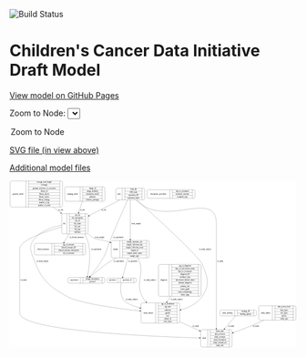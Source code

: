 <link rel='stylesheet' href="assets/style.css">
<link rel='stylesheet' href="https://unpkg.com/leaflet@1.5.1/dist/leaflet.css" integrity="sha512-xwE/Az9zrjBIphAcBb3F6JVqxf46+CDLwfLMHloNu6KEQCAWi6HcDUbeOfBIptF7tcCzusKFjFw2yuvEpDL9wQ==" crossorigin="">
<script type="text/javascript" src="https://code.jquery.com/jquery-3.2.1.min.js"></script>
<script type="text/javascript"  src="https://unpkg.com/leaflet@1.5.1/dist/leaflet.js"></script>
<script type="text/javascript" src="assets/actions.js"></script>

![Build Status](https://github.com/CBIIT/ccdi-model/actions/workflows/model-test-and-deploy.yml/badge.svg)

# Children's Cancer Data Initiative Draft Model

[View model on GitHub Pages](https://cbiit.github.io/ccdi-model/)



Zoom to Node: <select id="node_select">
  <option value="">Zoom to Node</option>
</select>
<div id="model"></div>

<p>
<a href="./model-desc/ctdc-model.svg">SVG file (in view above)</a>
<p>
<a href="./model-desc">Additional model files</a>
<div id='graph' style='display:off;'>
<svg width="2277pt" height="1327pt"
 viewBox="0.00 0.00 2276.50 1327.00" xmlns="http://www.w3.org/2000/svg" xmlns:xlink="http://www.w3.org/1999/xlink">
<g id="graph0" class="graph" transform="scale(1 1) rotate(0) translate(4 1323)">
<title>Perl</title>
<polygon fill="#ffffff" stroke="transparent" points="-4,4 -4,-1323 2272.5,-1323 2272.5,4 -4,4"/>
<!-- study -->
<g id="node1" class="node">
<title>study</title>
<path fill="none" stroke="#000000" d="M1524.5,-.5C1524.5,-.5 1749.5,-.5 1749.5,-.5 1755.5,-.5 1761.5,-6.5 1761.5,-12.5 1761.5,-12.5 1761.5,-126.5 1761.5,-126.5 1761.5,-132.5 1755.5,-138.5 1749.5,-138.5 1749.5,-138.5 1524.5,-138.5 1524.5,-138.5 1518.5,-138.5 1512.5,-132.5 1512.5,-126.5 1512.5,-126.5 1512.5,-12.5 1512.5,-12.5 1512.5,-6.5 1518.5,-.5 1524.5,-.5"/>
<text text-anchor="middle" x="1540.5" y="-65.8" font-family="Times,serif" font-size="14.00" fill="#000000">study</text>
<polyline fill="none" stroke="#000000" points="1568.5,-.5 1568.5,-138.5 "/>
<text text-anchor="middle" x="1579" y="-65.8" font-family="Times,serif" font-size="14.00" fill="#000000"> </text>
<polyline fill="none" stroke="#000000" points="1589.5,-.5 1589.5,-138.5 "/>
<text text-anchor="middle" x="1665" y="-123.3" font-family="Times,serif" font-size="14.00" fill="#000000">index_date</text>
<polyline fill="none" stroke="#000000" points="1589.5,-115.5 1740.5,-115.5 "/>
<text text-anchor="middle" x="1665" y="-100.3" font-family="Times,serif" font-size="14.00" fill="#000000">phs_accession</text>
<polyline fill="none" stroke="#000000" points="1589.5,-92.5 1740.5,-92.5 "/>
<text text-anchor="middle" x="1665" y="-77.3" font-family="Times,serif" font-size="14.00" fill="#000000">study_acronym</text>
<polyline fill="none" stroke="#000000" points="1589.5,-69.5 1740.5,-69.5 "/>
<text text-anchor="middle" x="1665" y="-54.3" font-family="Times,serif" font-size="14.00" fill="#000000">study_description</text>
<polyline fill="none" stroke="#000000" points="1589.5,-46.5 1740.5,-46.5 "/>
<text text-anchor="middle" x="1665" y="-31.3" font-family="Times,serif" font-size="14.00" fill="#000000">study_external_url</text>
<polyline fill="none" stroke="#000000" points="1589.5,-23.5 1740.5,-23.5 "/>
<text text-anchor="middle" x="1665" y="-8.3" font-family="Times,serif" font-size="14.00" fill="#000000">study_title</text>
<polyline fill="none" stroke="#000000" points="1740.5,-.5 1740.5,-138.5 "/>
<text text-anchor="middle" x="1751" y="-65.8" font-family="Times,serif" font-size="14.00" fill="#000000"> </text>
</g>
<!-- experiment -->
<g id="node2" class="node">
<title>experiment</title>
<path fill="none" stroke="#000000" d="M471,-507C471,-507 739,-507 739,-507 745,-507 751,-513 751,-519 751,-519 751,-541 751,-541 751,-547 745,-553 739,-553 739,-553 471,-553 471,-553 465,-553 459,-547 459,-541 459,-541 459,-519 459,-519 459,-513 465,-507 471,-507"/>
<text text-anchor="middle" x="508" y="-526.3" font-family="Times,serif" font-size="14.00" fill="#000000">experiment</text>
<polyline fill="none" stroke="#000000" points="557,-507 557,-553 "/>
<text text-anchor="middle" x="567.5" y="-526.3" font-family="Times,serif" font-size="14.00" fill="#000000"> </text>
<polyline fill="none" stroke="#000000" points="578,-507 578,-553 "/>
<text text-anchor="middle" x="654" y="-537.8" font-family="Times,serif" font-size="14.00" fill="#000000">design_description</text>
<polyline fill="none" stroke="#000000" points="578,-530 730,-530 "/>
<text text-anchor="middle" x="654" y="-514.8" font-family="Times,serif" font-size="14.00" fill="#000000">protocol</text>
<polyline fill="none" stroke="#000000" points="730,-507 730,-553 "/>
<text text-anchor="middle" x="740.5" y="-526.3" font-family="Times,serif" font-size="14.00" fill="#000000"> </text>
</g>
<!-- clinical_measure -->
<g id="node3" class="node">
<title>clinical_measure</title>
<path fill="none" stroke="#000000" d="M205.5,-731.5C205.5,-731.5 586.5,-731.5 586.5,-731.5 592.5,-731.5 598.5,-737.5 598.5,-743.5 598.5,-743.5 598.5,-811.5 598.5,-811.5 598.5,-817.5 592.5,-823.5 586.5,-823.5 586.5,-823.5 205.5,-823.5 205.5,-823.5 199.5,-823.5 193.5,-817.5 193.5,-811.5 193.5,-811.5 193.5,-743.5 193.5,-743.5 193.5,-737.5 199.5,-731.5 205.5,-731.5"/>
<text text-anchor="middle" x="262" y="-773.8" font-family="Times,serif" font-size="14.00" fill="#000000">clinical_measure</text>
<polyline fill="none" stroke="#000000" points="330.5,-731.5 330.5,-823.5 "/>
<text text-anchor="middle" x="341" y="-773.8" font-family="Times,serif" font-size="14.00" fill="#000000"> </text>
<polyline fill="none" stroke="#000000" points="351.5,-731.5 351.5,-823.5 "/>
<text text-anchor="middle" x="464.5" y="-808.3" font-family="Times,serif" font-size="14.00" fill="#000000">age_at_measure</text>
<polyline fill="none" stroke="#000000" points="351.5,-800.5 577.5,-800.5 "/>
<text text-anchor="middle" x="464.5" y="-785.3" font-family="Times,serif" font-size="14.00" fill="#000000">clinical_measure_ID</text>
<polyline fill="none" stroke="#000000" points="351.5,-777.5 577.5,-777.5 "/>
<text text-anchor="middle" x="464.5" y="-762.3" font-family="Times,serif" font-size="14.00" fill="#000000">clinical_measure_description</text>
<polyline fill="none" stroke="#000000" points="351.5,-754.5 577.5,-754.5 "/>
<text text-anchor="middle" x="464.5" y="-739.3" font-family="Times,serif" font-size="14.00" fill="#000000">site_of_measure</text>
<polyline fill="none" stroke="#000000" points="577.5,-731.5 577.5,-823.5 "/>
<text text-anchor="middle" x="588" y="-773.8" font-family="Times,serif" font-size="14.00" fill="#000000"> </text>
</g>
<!-- study_subject -->
<g id="node4" class="node">
<title>study_subject</title>
<path fill="none" stroke="#000000" d="M1051.5,-190.5C1051.5,-190.5 1334.5,-190.5 1334.5,-190.5 1340.5,-190.5 1346.5,-196.5 1346.5,-202.5 1346.5,-202.5 1346.5,-339.5 1346.5,-339.5 1346.5,-345.5 1340.5,-351.5 1334.5,-351.5 1334.5,-351.5 1051.5,-351.5 1051.5,-351.5 1045.5,-351.5 1039.5,-345.5 1039.5,-339.5 1039.5,-339.5 1039.5,-202.5 1039.5,-202.5 1039.5,-196.5 1045.5,-190.5 1051.5,-190.5"/>
<text text-anchor="middle" x="1097.5" y="-267.3" font-family="Times,serif" font-size="14.00" fill="#000000">study_subject</text>
<polyline fill="none" stroke="#000000" points="1155.5,-190.5 1155.5,-351.5 "/>
<text text-anchor="middle" x="1166" y="-267.3" font-family="Times,serif" font-size="14.00" fill="#000000"> </text>
<polyline fill="none" stroke="#000000" points="1176.5,-190.5 1176.5,-351.5 "/>
<text text-anchor="middle" x="1251" y="-336.3" font-family="Times,serif" font-size="14.00" fill="#000000">age_at_enrollment</text>
<polyline fill="none" stroke="#000000" points="1176.5,-328.5 1325.5,-328.5 "/>
<text text-anchor="middle" x="1251" y="-313.3" font-family="Times,serif" font-size="14.00" fill="#000000">age_unit</text>
<polyline fill="none" stroke="#000000" points="1176.5,-305.5 1325.5,-305.5 "/>
<text text-anchor="middle" x="1251" y="-290.3" font-family="Times,serif" font-size="14.00" fill="#000000">ethnicity</text>
<polyline fill="none" stroke="#000000" points="1176.5,-282.5 1325.5,-282.5 "/>
<text text-anchor="middle" x="1251" y="-267.3" font-family="Times,serif" font-size="14.00" fill="#000000">gender</text>
<polyline fill="none" stroke="#000000" points="1176.5,-259.5 1325.5,-259.5 "/>
<text text-anchor="middle" x="1251" y="-244.3" font-family="Times,serif" font-size="14.00" fill="#000000">race</text>
<polyline fill="none" stroke="#000000" points="1176.5,-236.5 1325.5,-236.5 "/>
<text text-anchor="middle" x="1251" y="-221.3" font-family="Times,serif" font-size="14.00" fill="#000000">subject_id</text>
<polyline fill="none" stroke="#000000" points="1176.5,-213.5 1325.5,-213.5 "/>
<text text-anchor="middle" x="1251" y="-198.3" font-family="Times,serif" font-size="14.00" fill="#000000">vital_status</text>
<polyline fill="none" stroke="#000000" points="1325.5,-190.5 1325.5,-351.5 "/>
<text text-anchor="middle" x="1336" y="-267.3" font-family="Times,serif" font-size="14.00" fill="#000000"> </text>
</g>
<!-- study_subject&#45;&gt;study -->
<g id="edge6" class="edge">
<title>study_subject&#45;&gt;study</title>
<path fill="none" stroke="#000000" d="M1346.7324,-201.2318C1397.6824,-178.1092 1453.9469,-152.5748 1503.2681,-130.1914"/>
<polygon fill="#000000" stroke="#000000" points="1504.7341,-133.3697 1512.3938,-126.0499 1501.8412,-126.9954 1504.7341,-133.3697"/>
<text text-anchor="middle" x="1472.5" y="-160.8" font-family="Times,serif" font-size="14.00" fill="#000000">of_study</text>
</g>
<!-- sample -->
<g id="node5" class="node">
<title>sample</title>
<path fill="none" stroke="#000000" d="M815,-708.5C815,-708.5 1093,-708.5 1093,-708.5 1099,-708.5 1105,-714.5 1105,-720.5 1105,-720.5 1105,-834.5 1105,-834.5 1105,-840.5 1099,-846.5 1093,-846.5 1093,-846.5 815,-846.5 815,-846.5 809,-846.5 803,-840.5 803,-834.5 803,-834.5 803,-720.5 803,-720.5 803,-714.5 809,-708.5 815,-708.5"/>
<text text-anchor="middle" x="837" y="-773.8" font-family="Times,serif" font-size="14.00" fill="#000000">sample</text>
<polyline fill="none" stroke="#000000" points="871,-708.5 871,-846.5 "/>
<text text-anchor="middle" x="881.5" y="-773.8" font-family="Times,serif" font-size="14.00" fill="#000000"> </text>
<polyline fill="none" stroke="#000000" points="892,-708.5 892,-846.5 "/>
<text text-anchor="middle" x="988" y="-831.3" font-family="Times,serif" font-size="14.00" fill="#000000">sample_anatomic_site</text>
<polyline fill="none" stroke="#000000" points="892,-823.5 1084,-823.5 "/>
<text text-anchor="middle" x="988" y="-808.3" font-family="Times,serif" font-size="14.00" fill="#000000">sample_collection_day</text>
<polyline fill="none" stroke="#000000" points="892,-800.5 1084,-800.5 "/>
<text text-anchor="middle" x="988" y="-785.3" font-family="Times,serif" font-size="14.00" fill="#000000">sample_collection_event</text>
<polyline fill="none" stroke="#000000" points="892,-777.5 1084,-777.5 "/>
<text text-anchor="middle" x="988" y="-762.3" font-family="Times,serif" font-size="14.00" fill="#000000">sample_id</text>
<polyline fill="none" stroke="#000000" points="892,-754.5 1084,-754.5 "/>
<text text-anchor="middle" x="988" y="-739.3" font-family="Times,serif" font-size="14.00" fill="#000000">sample_tumor_status</text>
<polyline fill="none" stroke="#000000" points="892,-731.5 1084,-731.5 "/>
<text text-anchor="middle" x="988" y="-716.3" font-family="Times,serif" font-size="14.00" fill="#000000">sample_type</text>
<polyline fill="none" stroke="#000000" points="1084,-708.5 1084,-846.5 "/>
<text text-anchor="middle" x="1094.5" y="-773.8" font-family="Times,serif" font-size="14.00" fill="#000000"> </text>
</g>
<!-- sample&#45;&gt;experiment -->
<g id="edge2" class="edge">
<title>sample&#45;&gt;experiment</title>
<path fill="none" stroke="#000000" d="M840.0338,-708.4233C806.9522,-687.9951 775.5575,-668.133 760,-657 716.6292,-625.9636 669.6192,-586.5563 638.8812,-559.9332"/>
<polygon fill="#000000" stroke="#000000" points="640.8871,-557.0392 631.0448,-553.1173 636.2932,-562.3209 640.8871,-557.0392"/>
<text text-anchor="middle" x="862.5" y="-678.8" font-family="Times,serif" font-size="14.00" fill="#000000">of_experiment</text>
</g>
<!-- sample&#45;&gt;study_subject -->
<g id="edge11" class="edge">
<title>sample&#45;&gt;study_subject</title>
<path fill="none" stroke="#000000" d="M1014.0557,-708.2746C1017.4917,-702.3265 1020.541,-696.2049 1023,-690 1070.1722,-570.9678 991.2043,-517.7525 1048,-403 1055.7001,-387.4423 1066.0857,-372.8452 1077.7814,-359.4433"/>
<polygon fill="#000000" stroke="#000000" points="1080.6849,-361.4517 1084.8087,-351.6923 1075.499,-356.75 1080.6849,-361.4517"/>
<text text-anchor="middle" x="1108.5" y="-526.3" font-family="Times,serif" font-size="14.00" fill="#000000">of_study_subject</text>
</g>
<!-- specimen -->
<g id="node13" class="node">
<title>specimen</title>
<path fill="none" stroke="#000000" d="M781.5,-512C781.5,-512 990.5,-512 990.5,-512 996.5,-512 1002.5,-518 1002.5,-524 1002.5,-524 1002.5,-536 1002.5,-536 1002.5,-542 996.5,-548 990.5,-548 990.5,-548 781.5,-548 781.5,-548 775.5,-548 769.5,-542 769.5,-536 769.5,-536 769.5,-524 769.5,-524 769.5,-518 775.5,-512 781.5,-512"/>
<text text-anchor="middle" x="812" y="-526.3" font-family="Times,serif" font-size="14.00" fill="#000000">specimen</text>
<polyline fill="none" stroke="#000000" points="854.5,-512 854.5,-548 "/>
<text text-anchor="middle" x="865" y="-526.3" font-family="Times,serif" font-size="14.00" fill="#000000"> </text>
<polyline fill="none" stroke="#000000" points="875.5,-512 875.5,-548 "/>
<text text-anchor="middle" x="928.5" y="-526.3" font-family="Times,serif" font-size="14.00" fill="#000000">specimen_id</text>
<polyline fill="none" stroke="#000000" points="981.5,-512 981.5,-548 "/>
<text text-anchor="middle" x="992" y="-526.3" font-family="Times,serif" font-size="14.00" fill="#000000"> </text>
</g>
<!-- sample&#45;&gt;specimen -->
<g id="edge15" class="edge">
<title>sample&#45;&gt;specimen</title>
<path fill="none" stroke="#000000" d="M934.9678,-708.2283C921.3072,-658.5079 903.6191,-594.1285 893.6726,-557.926"/>
<polygon fill="#000000" stroke="#000000" points="896.989,-556.7854 890.9647,-548.07 890.2391,-558.64 896.989,-556.7854"/>
<text text-anchor="middle" x="974" y="-678.8" font-family="Times,serif" font-size="14.00" fill="#000000">of_specimen</text>
</g>
<!-- study_funding -->
<g id="node6" class="node">
<title>study_funding</title>
<path fill="none" stroke="#000000" d="M1676.5,-248C1676.5,-248 1943.5,-248 1943.5,-248 1949.5,-248 1955.5,-254 1955.5,-260 1955.5,-260 1955.5,-282 1955.5,-282 1955.5,-288 1949.5,-294 1943.5,-294 1943.5,-294 1676.5,-294 1676.5,-294 1670.5,-294 1664.5,-288 1664.5,-282 1664.5,-282 1664.5,-260 1664.5,-260 1664.5,-254 1670.5,-248 1676.5,-248"/>
<text text-anchor="middle" x="1724" y="-267.3" font-family="Times,serif" font-size="14.00" fill="#000000">study_funding</text>
<polyline fill="none" stroke="#000000" points="1783.5,-248 1783.5,-294 "/>
<text text-anchor="middle" x="1794" y="-267.3" font-family="Times,serif" font-size="14.00" fill="#000000"> </text>
<polyline fill="none" stroke="#000000" points="1804.5,-248 1804.5,-294 "/>
<text text-anchor="middle" x="1869.5" y="-278.8" font-family="Times,serif" font-size="14.00" fill="#000000">funding_ID</text>
<polyline fill="none" stroke="#000000" points="1804.5,-271 1934.5,-271 "/>
<text text-anchor="middle" x="1869.5" y="-255.8" font-family="Times,serif" font-size="14.00" fill="#000000">funding_agency</text>
<polyline fill="none" stroke="#000000" points="1934.5,-248 1934.5,-294 "/>
<text text-anchor="middle" x="1945" y="-267.3" font-family="Times,serif" font-size="14.00" fill="#000000"> </text>
</g>
<!-- study_funding&#45;&gt;study -->
<g id="edge4" class="edge">
<title>study_funding&#45;&gt;study</title>
<path fill="none" stroke="#000000" d="M1790.1547,-247.8854C1768.9427,-223.179 1734.1618,-182.6683 1703.1019,-146.4916"/>
<polygon fill="#000000" stroke="#000000" points="1705.7065,-144.1522 1696.5368,-138.8449 1700.3954,-148.7121 1705.7065,-144.1522"/>
<text text-anchor="middle" x="1754.5" y="-160.8" font-family="Times,serif" font-size="14.00" fill="#000000">of_study</text>
</g>
<!-- diagnosis -->
<g id="node7" class="node">
<title>diagnosis</title>
<path fill="none" stroke="#000000" d="M1190,-403.5C1190,-403.5 1504,-403.5 1504,-403.5 1510,-403.5 1516,-409.5 1516,-415.5 1516,-415.5 1516,-644.5 1516,-644.5 1516,-650.5 1510,-656.5 1504,-656.5 1504,-656.5 1190,-656.5 1190,-656.5 1184,-656.5 1178,-650.5 1178,-644.5 1178,-644.5 1178,-415.5 1178,-415.5 1178,-409.5 1184,-403.5 1190,-403.5"/>
<text text-anchor="middle" x="1220" y="-526.3" font-family="Times,serif" font-size="14.00" fill="#000000">diagnosis</text>
<polyline fill="none" stroke="#000000" points="1262,-403.5 1262,-656.5 "/>
<text text-anchor="middle" x="1272.5" y="-526.3" font-family="Times,serif" font-size="14.00" fill="#000000"> </text>
<polyline fill="none" stroke="#000000" points="1283,-403.5 1283,-656.5 "/>
<text text-anchor="middle" x="1389" y="-641.3" font-family="Times,serif" font-size="14.00" fill="#000000">age_at_diagnosis</text>
<polyline fill="none" stroke="#000000" points="1283,-633.5 1495,-633.5 "/>
<text text-anchor="middle" x="1389" y="-618.3" font-family="Times,serif" font-size="14.00" fill="#000000">days_to_last_known_status</text>
<polyline fill="none" stroke="#000000" points="1283,-610.5 1495,-610.5 "/>
<text text-anchor="middle" x="1389" y="-595.3" font-family="Times,serif" font-size="14.00" fill="#000000">days_to_recurrence</text>
<polyline fill="none" stroke="#000000" points="1283,-587.5 1495,-587.5 "/>
<text text-anchor="middle" x="1389" y="-572.3" font-family="Times,serif" font-size="14.00" fill="#000000">diagnosis_ID</text>
<polyline fill="none" stroke="#000000" points="1283,-564.5 1495,-564.5 "/>
<text text-anchor="middle" x="1389" y="-549.3" font-family="Times,serif" font-size="14.00" fill="#000000">incidence_type</text>
<polyline fill="none" stroke="#000000" points="1283,-541.5 1495,-541.5 "/>
<text text-anchor="middle" x="1389" y="-526.3" font-family="Times,serif" font-size="14.00" fill="#000000">last_known_disease_status</text>
<polyline fill="none" stroke="#000000" points="1283,-518.5 1495,-518.5 "/>
<text text-anchor="middle" x="1389" y="-503.3" font-family="Times,serif" font-size="14.00" fill="#000000">primary_diagnosis</text>
<polyline fill="none" stroke="#000000" points="1283,-495.5 1495,-495.5 "/>
<text text-anchor="middle" x="1389" y="-480.3" font-family="Times,serif" font-size="14.00" fill="#000000">primary_site</text>
<polyline fill="none" stroke="#000000" points="1283,-472.5 1495,-472.5 "/>
<text text-anchor="middle" x="1389" y="-457.3" font-family="Times,serif" font-size="14.00" fill="#000000">tumor_grade</text>
<polyline fill="none" stroke="#000000" points="1283,-449.5 1495,-449.5 "/>
<text text-anchor="middle" x="1389" y="-434.3" font-family="Times,serif" font-size="14.00" fill="#000000">tumor_morphology</text>
<polyline fill="none" stroke="#000000" points="1283,-426.5 1495,-426.5 "/>
<text text-anchor="middle" x="1389" y="-411.3" font-family="Times,serif" font-size="14.00" fill="#000000">tumor_stage</text>
<polyline fill="none" stroke="#000000" points="1495,-403.5 1495,-656.5 "/>
<text text-anchor="middle" x="1505.5" y="-526.3" font-family="Times,serif" font-size="14.00" fill="#000000"> </text>
</g>
<!-- diagnosis&#45;&gt;study_subject -->
<g id="edge12" class="edge">
<title>diagnosis&#45;&gt;study_subject</title>
<path fill="none" stroke="#000000" d="M1271.579,-403.1556C1263.0144,-388.7515 1254.4238,-374.3036 1246.2311,-360.5251"/>
<polygon fill="#000000" stroke="#000000" points="1249.0283,-358.381 1240.9091,-351.5745 1243.0116,-361.9586 1249.0283,-358.381"/>
<text text-anchor="middle" x="1321.5" y="-373.8" font-family="Times,serif" font-size="14.00" fill="#000000">of_study_subject</text>
</g>
<!-- study_admin -->
<g id="node8" class="node">
<title>study_admin</title>
<path fill="none" stroke="#000000" d="M1985.5,-213.5C1985.5,-213.5 2256.5,-213.5 2256.5,-213.5 2262.5,-213.5 2268.5,-219.5 2268.5,-225.5 2268.5,-225.5 2268.5,-316.5 2268.5,-316.5 2268.5,-322.5 2262.5,-328.5 2256.5,-328.5 2256.5,-328.5 1985.5,-328.5 1985.5,-328.5 1979.5,-328.5 1973.5,-322.5 1973.5,-316.5 1973.5,-316.5 1973.5,-225.5 1973.5,-225.5 1973.5,-219.5 1979.5,-213.5 1985.5,-213.5"/>
<text text-anchor="middle" x="2027.5" y="-267.3" font-family="Times,serif" font-size="14.00" fill="#000000">study_admin</text>
<polyline fill="none" stroke="#000000" points="2081.5,-213.5 2081.5,-328.5 "/>
<text text-anchor="middle" x="2092" y="-267.3" font-family="Times,serif" font-size="14.00" fill="#000000"> </text>
<polyline fill="none" stroke="#000000" points="2102.5,-213.5 2102.5,-328.5 "/>
<text text-anchor="middle" x="2175" y="-313.3" font-family="Times,serif" font-size="14.00" fill="#000000">data_access_level</text>
<polyline fill="none" stroke="#000000" points="2102.5,-305.5 2247.5,-305.5 "/>
<text text-anchor="middle" x="2175" y="-290.3" font-family="Times,serif" font-size="14.00" fill="#000000">data_types</text>
<polyline fill="none" stroke="#000000" points="2102.5,-282.5 2247.5,-282.5 "/>
<text text-anchor="middle" x="2175" y="-267.3" font-family="Times,serif" font-size="14.00" fill="#000000">file_types</text>
<polyline fill="none" stroke="#000000" points="2102.5,-259.5 2247.5,-259.5 "/>
<text text-anchor="middle" x="2175" y="-244.3" font-family="Times,serif" font-size="14.00" fill="#000000">species</text>
<polyline fill="none" stroke="#000000" points="2102.5,-236.5 2247.5,-236.5 "/>
<text text-anchor="middle" x="2175" y="-221.3" font-family="Times,serif" font-size="14.00" fill="#000000">study_type</text>
<polyline fill="none" stroke="#000000" points="2247.5,-213.5 2247.5,-328.5 "/>
<text text-anchor="middle" x="2258" y="-267.3" font-family="Times,serif" font-size="14.00" fill="#000000"> </text>
</g>
<!-- study_admin&#45;&gt;study -->
<g id="edge7" class="edge">
<title>study_admin&#45;&gt;study</title>
<path fill="none" stroke="#000000" d="M2013.7437,-213.4517C1997.244,-205.2445 1980.2813,-197.1672 1964,-190 1901.7131,-162.5807 1831.0318,-135.993 1771.3579,-114.7997"/>
<polygon fill="#000000" stroke="#000000" points="1772.4728,-111.4817 1761.8781,-111.4454 1770.1378,-118.0807 1772.4728,-111.4817"/>
<text text-anchor="middle" x="1950.5" y="-160.8" font-family="Times,serif" font-size="14.00" fill="#000000">of_study</text>
</g>
<!-- file -->
<g id="node9" class="node">
<title>file</title>
<path fill="none" stroke="#000000" d="M422.5,-898.5C422.5,-898.5 607.5,-898.5 607.5,-898.5 613.5,-898.5 619.5,-904.5 619.5,-910.5 619.5,-910.5 619.5,-1047.5 619.5,-1047.5 619.5,-1053.5 613.5,-1059.5 607.5,-1059.5 607.5,-1059.5 422.5,-1059.5 422.5,-1059.5 416.5,-1059.5 410.5,-1053.5 410.5,-1047.5 410.5,-1047.5 410.5,-910.5 410.5,-910.5 410.5,-904.5 416.5,-898.5 422.5,-898.5"/>
<text text-anchor="middle" x="430" y="-975.3" font-family="Times,serif" font-size="14.00" fill="#000000">file</text>
<polyline fill="none" stroke="#000000" points="449.5,-898.5 449.5,-1059.5 "/>
<text text-anchor="middle" x="460" y="-975.3" font-family="Times,serif" font-size="14.00" fill="#000000"> </text>
<polyline fill="none" stroke="#000000" points="470.5,-898.5 470.5,-1059.5 "/>
<text text-anchor="middle" x="534.5" y="-1044.3" font-family="Times,serif" font-size="14.00" fill="#000000">cds_url</text>
<polyline fill="none" stroke="#000000" points="470.5,-1036.5 598.5,-1036.5 "/>
<text text-anchor="middle" x="534.5" y="-1021.3" font-family="Times,serif" font-size="14.00" fill="#000000">file_description</text>
<polyline fill="none" stroke="#000000" points="470.5,-1013.5 598.5,-1013.5 "/>
<text text-anchor="middle" x="534.5" y="-998.3" font-family="Times,serif" font-size="14.00" fill="#000000">file_id</text>
<polyline fill="none" stroke="#000000" points="470.5,-990.5 598.5,-990.5 "/>
<text text-anchor="middle" x="534.5" y="-975.3" font-family="Times,serif" font-size="14.00" fill="#000000">file_name</text>
<polyline fill="none" stroke="#000000" points="470.5,-967.5 598.5,-967.5 "/>
<text text-anchor="middle" x="534.5" y="-952.3" font-family="Times,serif" font-size="14.00" fill="#000000">file_size</text>
<polyline fill="none" stroke="#000000" points="470.5,-944.5 598.5,-944.5 "/>
<text text-anchor="middle" x="534.5" y="-929.3" font-family="Times,serif" font-size="14.00" fill="#000000">file_type</text>
<polyline fill="none" stroke="#000000" points="470.5,-921.5 598.5,-921.5 "/>
<text text-anchor="middle" x="534.5" y="-906.3" font-family="Times,serif" font-size="14.00" fill="#000000">md5sum</text>
<polyline fill="none" stroke="#000000" points="598.5,-898.5 598.5,-1059.5 "/>
<text text-anchor="middle" x="609" y="-975.3" font-family="Times,serif" font-size="14.00" fill="#000000"> </text>
</g>
<!-- file&#45;&gt;study -->
<g id="edge8" class="edge">
<title>file&#45;&gt;study</title>
<path fill="none" stroke="#000000" d="M410.4063,-953.1345C280.5592,-917.9033 76,-850.773 76,-777.5 76,-777.5 76,-777.5 76,-271 76,-127.779 1122.9322,-83.9978 1502.0246,-72.8393"/>
<polygon fill="#000000" stroke="#000000" points="1502.3299,-76.332 1512.2237,-72.5422 1502.126,-69.335 1502.3299,-76.332"/>
<text text-anchor="middle" x="106.5" y="-526.3" font-family="Times,serif" font-size="14.00" fill="#000000">of_study</text>
</g>
<!-- file&#45;&gt;experiment -->
<g id="edge1" class="edge">
<title>file&#45;&gt;experiment</title>
<path fill="none" stroke="#000000" d="M591.9226,-898.3101C595.6904,-892.3473 599.1031,-886.2231 602,-880 651.6774,-773.2824 627.8906,-627.6622 613.3754,-563.1212"/>
<polygon fill="#000000" stroke="#000000" points="616.7235,-562.0655 611.0517,-553.1167 609.905,-563.6493 616.7235,-562.0655"/>
<text text-anchor="middle" x="683.5" y="-773.8" font-family="Times,serif" font-size="14.00" fill="#000000">of_experiment</text>
</g>
<!-- file&#45;&gt;clinical_measure -->
<g id="edge9" class="edge">
<title>file&#45;&gt;clinical_measure</title>
<path fill="none" stroke="#000000" d="M467.455,-898.4932C454.3718,-876.3396 440.4841,-852.824 428.4655,-832.4731"/>
<polygon fill="#000000" stroke="#000000" points="431.3602,-830.4918 423.2614,-823.661 425.3328,-834.0514 431.3602,-830.4918"/>
<text text-anchor="middle" x="527" y="-868.8" font-family="Times,serif" font-size="14.00" fill="#000000">of_clinical_measure</text>
</g>
<!-- file&#45;&gt;study_subject -->
<g id="edge10" class="edge">
<title>file&#45;&gt;study_subject</title>
<path fill="none" stroke="#000000" d="M410.2662,-967.8789C333.4931,-953.6298 234.2437,-921.1284 184,-847 149.3389,-795.8619 162.3182,-765.848 184,-708 247.1267,-539.5755 293.4381,-491.5447 450,-403 546.6992,-348.3111 841.3502,-308.1518 1029.2442,-287.2721"/>
<polygon fill="#000000" stroke="#000000" points="1029.6703,-290.7464 1039.2257,-286.1698 1028.9019,-283.7887 1029.6703,-290.7464"/>
<text text-anchor="middle" x="256.5" y="-678.8" font-family="Times,serif" font-size="14.00" fill="#000000">of_study_subject</text>
</g>
<!-- file&#45;&gt;sample -->
<g id="edge19" class="edge">
<title>file&#45;&gt;sample</title>
<path fill="none" stroke="#000000" d="M617.9527,-898.3186C640.0611,-881.521 658.7107,-867.959 665,-865 696.801,-850.0382 708.1587,-856.4831 742,-847 758.6784,-842.3263 775.9989,-837.1647 793.2283,-831.8283"/>
<polygon fill="#000000" stroke="#000000" points="794.2816,-835.1662 802.7861,-828.8476 792.1976,-828.4836 794.2816,-835.1662"/>
<text text-anchor="middle" x="711.5" y="-868.8" font-family="Times,serif" font-size="14.00" fill="#000000">from_sample</text>
</g>
<!-- therapeutic_procedure -->
<g id="node10" class="node">
<title>therapeutic_procedure</title>
<path fill="none" stroke="#000000" d="M1098.5,-1180.5C1098.5,-1180.5 1455.5,-1180.5 1455.5,-1180.5 1461.5,-1180.5 1467.5,-1186.5 1467.5,-1192.5 1467.5,-1192.5 1467.5,-1237.5 1467.5,-1237.5 1467.5,-1243.5 1461.5,-1249.5 1455.5,-1249.5 1455.5,-1249.5 1098.5,-1249.5 1098.5,-1249.5 1092.5,-1249.5 1086.5,-1243.5 1086.5,-1237.5 1086.5,-1237.5 1086.5,-1192.5 1086.5,-1192.5 1086.5,-1186.5 1092.5,-1180.5 1098.5,-1180.5"/>
<text text-anchor="middle" x="1177" y="-1211.3" font-family="Times,serif" font-size="14.00" fill="#000000">therapeutic_procedure</text>
<polyline fill="none" stroke="#000000" points="1267.5,-1180.5 1267.5,-1249.5 "/>
<text text-anchor="middle" x="1278" y="-1211.3" font-family="Times,serif" font-size="14.00" fill="#000000"> </text>
<polyline fill="none" stroke="#000000" points="1288.5,-1180.5 1288.5,-1249.5 "/>
<text text-anchor="middle" x="1367.5" y="-1234.3" font-family="Times,serif" font-size="14.00" fill="#000000">days_to_treatment</text>
<polyline fill="none" stroke="#000000" points="1288.5,-1226.5 1446.5,-1226.5 "/>
<text text-anchor="middle" x="1367.5" y="-1211.3" font-family="Times,serif" font-size="14.00" fill="#000000">treatment_outcome</text>
<polyline fill="none" stroke="#000000" points="1288.5,-1203.5 1446.5,-1203.5 "/>
<text text-anchor="middle" x="1367.5" y="-1188.3" font-family="Times,serif" font-size="14.00" fill="#000000">treatment_type</text>
<polyline fill="none" stroke="#000000" points="1446.5,-1180.5 1446.5,-1249.5 "/>
<text text-anchor="middle" x="1457" y="-1211.3" font-family="Times,serif" font-size="14.00" fill="#000000"> </text>
</g>
<!-- imaging_detail -->
<g id="node11" class="node">
<title>imaging_detail</title>
<path fill="none" stroke="#000000" d="M446,-1157.5C446,-1157.5 740,-1157.5 740,-1157.5 746,-1157.5 752,-1163.5 752,-1169.5 752,-1169.5 752,-1260.5 752,-1260.5 752,-1266.5 746,-1272.5 740,-1272.5 740,-1272.5 446,-1272.5 446,-1272.5 440,-1272.5 434,-1266.5 434,-1260.5 434,-1260.5 434,-1169.5 434,-1169.5 434,-1163.5 440,-1157.5 446,-1157.5"/>
<text text-anchor="middle" x="495" y="-1211.3" font-family="Times,serif" font-size="14.00" fill="#000000">imaging_detail</text>
<polyline fill="none" stroke="#000000" points="556,-1157.5 556,-1272.5 "/>
<text text-anchor="middle" x="566.5" y="-1211.3" font-family="Times,serif" font-size="14.00" fill="#000000"> </text>
<polyline fill="none" stroke="#000000" points="577,-1157.5 577,-1272.5 "/>
<text text-anchor="middle" x="654" y="-1257.3" font-family="Times,serif" font-size="14.00" fill="#000000">image_id</text>
<polyline fill="none" stroke="#000000" points="577,-1249.5 731,-1249.5 "/>
<text text-anchor="middle" x="654" y="-1234.3" font-family="Times,serif" font-size="14.00" fill="#000000">image_modality</text>
<polyline fill="none" stroke="#000000" points="577,-1226.5 731,-1226.5 "/>
<text text-anchor="middle" x="654" y="-1211.3" font-family="Times,serif" font-size="14.00" fill="#000000">instrument_model</text>
<polyline fill="none" stroke="#000000" points="577,-1203.5 731,-1203.5 "/>
<text text-anchor="middle" x="654" y="-1188.3" font-family="Times,serif" font-size="14.00" fill="#000000">platform</text>
<polyline fill="none" stroke="#000000" points="577,-1180.5 731,-1180.5 "/>
<text text-anchor="middle" x="654" y="-1165.3" font-family="Times,serif" font-size="14.00" fill="#000000">software_packages</text>
<polyline fill="none" stroke="#000000" points="731,-1157.5 731,-1272.5 "/>
<text text-anchor="middle" x="741.5" y="-1211.3" font-family="Times,serif" font-size="14.00" fill="#000000"> </text>
</g>
<!-- imaging_detail&#45;&gt;file -->
<g id="edge16" class="edge">
<title>imaging_detail&#45;&gt;file</title>
<path fill="none" stroke="#000000" d="M573.9191,-1157.2679C565.1693,-1130.7942 554.5909,-1098.788 544.8261,-1069.243"/>
<polygon fill="#000000" stroke="#000000" points="548.149,-1068.1436 541.6876,-1059.7471 541.5026,-1070.3404 548.149,-1068.1436"/>
<text text-anchor="middle" x="574" y="-1081.8" font-family="Times,serif" font-size="14.00" fill="#000000">of_file</text>
</g>
<!-- genomic_detail -->
<g id="node12" class="node">
<title>genomic_detail</title>
<path fill="none" stroke="#000000" d="M12,-1111.5C12,-1111.5 404,-1111.5 404,-1111.5 410,-1111.5 416,-1117.5 416,-1123.5 416,-1123.5 416,-1306.5 416,-1306.5 416,-1312.5 410,-1318.5 404,-1318.5 404,-1318.5 12,-1318.5 12,-1318.5 6,-1318.5 0,-1312.5 0,-1306.5 0,-1306.5 0,-1123.5 0,-1123.5 0,-1117.5 6,-1111.5 12,-1111.5"/>
<text text-anchor="middle" x="62.5" y="-1211.3" font-family="Times,serif" font-size="14.00" fill="#000000">genomic_detail</text>
<polyline fill="none" stroke="#000000" points="125,-1111.5 125,-1318.5 "/>
<text text-anchor="middle" x="135.5" y="-1211.3" font-family="Times,serif" font-size="14.00" fill="#000000"> </text>
<polyline fill="none" stroke="#000000" points="146,-1111.5 146,-1318.5 "/>
<text text-anchor="middle" x="270.5" y="-1303.3" font-family="Times,serif" font-size="14.00" fill="#000000">average_read_length</text>
<polyline fill="none" stroke="#000000" points="146,-1295.5 395,-1295.5 "/>
<text text-anchor="middle" x="270.5" y="-1280.3" font-family="Times,serif" font-size="14.00" fill="#000000">coverage</text>
<polyline fill="none" stroke="#000000" points="146,-1272.5 395,-1272.5 "/>
<text text-anchor="middle" x="270.5" y="-1257.3" font-family="Times,serif" font-size="14.00" fill="#000000">genome_reference_or_accession</text>
<polyline fill="none" stroke="#000000" points="146,-1249.5 395,-1249.5 "/>
<text text-anchor="middle" x="270.5" y="-1234.3" font-family="Times,serif" font-size="14.00" fill="#000000">library_id</text>
<polyline fill="none" stroke="#000000" points="146,-1226.5 395,-1226.5 "/>
<text text-anchor="middle" x="270.5" y="-1211.3" font-family="Times,serif" font-size="14.00" fill="#000000">library_layout</text>
<polyline fill="none" stroke="#000000" points="146,-1203.5 395,-1203.5 "/>
<text text-anchor="middle" x="270.5" y="-1188.3" font-family="Times,serif" font-size="14.00" fill="#000000">library_source</text>
<polyline fill="none" stroke="#000000" points="146,-1180.5 395,-1180.5 "/>
<text text-anchor="middle" x="270.5" y="-1165.3" font-family="Times,serif" font-size="14.00" fill="#000000">library_strategy</text>
<polyline fill="none" stroke="#000000" points="146,-1157.5 395,-1157.5 "/>
<text text-anchor="middle" x="270.5" y="-1142.3" font-family="Times,serif" font-size="14.00" fill="#000000">number_of_bp</text>
<polyline fill="none" stroke="#000000" points="146,-1134.5 395,-1134.5 "/>
<text text-anchor="middle" x="270.5" y="-1119.3" font-family="Times,serif" font-size="14.00" fill="#000000">number_of_reads</text>
<polyline fill="none" stroke="#000000" points="395,-1111.5 395,-1318.5 "/>
<text text-anchor="middle" x="405.5" y="-1211.3" font-family="Times,serif" font-size="14.00" fill="#000000"> </text>
</g>
<!-- genomic_detail&#45;&gt;file -->
<g id="edge18" class="edge">
<title>genomic_detail&#45;&gt;file</title>
<path fill="none" stroke="#000000" d="M342.6547,-1111.487C362.6201,-1096.139 383.0173,-1080.459 402.4676,-1065.507"/>
<polygon fill="#000000" stroke="#000000" points="404.6545,-1068.2405 410.4496,-1059.371 400.3883,-1062.6908 404.6545,-1068.2405"/>
<text text-anchor="middle" x="402" y="-1081.8" font-family="Times,serif" font-size="14.00" fill="#000000">of_file</text>
</g>
<!-- specimen&#45;&gt;study_subject -->
<g id="edge14" class="edge">
<title>specimen&#45;&gt;study_subject</title>
<path fill="none" stroke="#000000" d="M882.3429,-511.838C876.9421,-479.4907 870.7534,-411.4175 904,-370 921.5751,-348.1055 974.0446,-327.3877 1029.5396,-310.6182"/>
<polygon fill="#000000" stroke="#000000" points="1030.607,-313.9523 1039.1951,-307.7479 1028.6123,-307.2425 1030.607,-313.9523"/>
<text text-anchor="middle" x="964.5" y="-373.8" font-family="Times,serif" font-size="14.00" fill="#000000">of_study_subject</text>
</g>
<!-- alias -->
<g id="node14" class="node">
<title>alias</title>
<path fill="none" stroke="#000000" d="M851.5,-1169C851.5,-1169 1056.5,-1169 1056.5,-1169 1062.5,-1169 1068.5,-1175 1068.5,-1181 1068.5,-1181 1068.5,-1249 1068.5,-1249 1068.5,-1255 1062.5,-1261 1056.5,-1261 1056.5,-1261 851.5,-1261 851.5,-1261 845.5,-1261 839.5,-1255 839.5,-1249 839.5,-1249 839.5,-1181 839.5,-1181 839.5,-1175 845.5,-1169 851.5,-1169"/>
<text text-anchor="middle" x="864.5" y="-1211.3" font-family="Times,serif" font-size="14.00" fill="#000000">alias</text>
<polyline fill="none" stroke="#000000" points="889.5,-1169 889.5,-1261 "/>
<text text-anchor="middle" x="900" y="-1211.3" font-family="Times,serif" font-size="14.00" fill="#000000"> </text>
<polyline fill="none" stroke="#000000" points="910.5,-1169 910.5,-1261 "/>
<text text-anchor="middle" x="979" y="-1245.8" font-family="Times,serif" font-size="14.00" fill="#000000">CDS_ID</text>
<polyline fill="none" stroke="#000000" points="910.5,-1238 1047.5,-1238 "/>
<text text-anchor="middle" x="979" y="-1222.8" font-family="Times,serif" font-size="14.00" fill="#000000">CDS_node</text>
<polyline fill="none" stroke="#000000" points="910.5,-1215 1047.5,-1215 "/>
<text text-anchor="middle" x="979" y="-1199.8" font-family="Times,serif" font-size="14.00" fill="#000000">repository_ID</text>
<polyline fill="none" stroke="#000000" points="910.5,-1192 1047.5,-1192 "/>
<text text-anchor="middle" x="979" y="-1176.8" font-family="Times,serif" font-size="14.00" fill="#000000">repository_name</text>
<polyline fill="none" stroke="#000000" points="1047.5,-1169 1047.5,-1261 "/>
<text text-anchor="middle" x="1058" y="-1211.3" font-family="Times,serif" font-size="14.00" fill="#000000"> </text>
</g>
<!-- alias&#45;&gt;study -->
<g id="edge5" class="edge">
<title>alias&#45;&gt;study</title>
<path fill="none" stroke="#000000" d="M998.131,-1168.804C1020.0597,-1148.317 1048.0303,-1125.5952 1077,-1111 1305.3647,-995.9477 1637,-1234.7097 1637,-979 1637,-979 1637,-979 1637,-271 1637,-230.7098 1637,-185.8881 1637,-148.7671"/>
<polygon fill="#000000" stroke="#000000" points="1640.5001,-148.5114 1637,-138.5114 1633.5001,-148.5114 1640.5001,-148.5114"/>
<text text-anchor="middle" x="1667.5" y="-678.8" font-family="Times,serif" font-size="14.00" fill="#000000">of_study</text>
</g>
<!-- alias&#45;&gt;experiment -->
<g id="edge3" class="edge">
<title>alias&#45;&gt;experiment</title>
<path fill="none" stroke="#000000" d="M933.2958,-1168.738C902.3087,-1099.1996 842.3427,-963.4611 794,-847 768.5289,-785.6384 771.4938,-765.9498 739,-708 707.9127,-652.5585 661.5226,-594.9506 632.2845,-560.8013"/>
<polygon fill="#000000" stroke="#000000" points="634.7825,-558.3387 625.5999,-553.0537 629.4825,-562.9115 634.7825,-558.3387"/>
<text text-anchor="middle" x="858.5" y="-868.8" font-family="Times,serif" font-size="14.00" fill="#000000">of_experiment</text>
</g>
<!-- alias&#45;&gt;study_subject -->
<g id="edge13" class="edge">
<title>alias&#45;&gt;study_subject</title>
<path fill="none" stroke="#000000" d="M1005.691,-1168.7627C1141.0127,-1047.1414 1497.1694,-723.11 1525,-657 1568.8004,-552.9547 1588.3859,-496.4138 1525,-403 1486.7381,-346.6122 1420.1737,-314.3117 1356.6448,-295.8092"/>
<polygon fill="#000000" stroke="#000000" points="1357.4633,-292.4037 1346.8893,-293.0674 1355.5693,-299.1426 1357.4633,-292.4037"/>
<text text-anchor="middle" x="1547.5" y="-773.8" font-family="Times,serif" font-size="14.00" fill="#000000">of_study_subject</text>
</g>
<!-- alias&#45;&gt;sample -->
<g id="edge20" class="edge">
<title>alias&#45;&gt;sample</title>
<path fill="none" stroke="#000000" d="M954,-1168.594C954,-1094.2993 954,-947.7738 954,-856.6848"/>
<polygon fill="#000000" stroke="#000000" points="957.5001,-856.6812 954,-846.6812 950.5001,-856.6812 957.5001,-856.6812"/>
<text text-anchor="middle" x="1000.5" y="-975.3" font-family="Times,serif" font-size="14.00" fill="#000000">from_sample</text>
</g>
<!-- alias&#45;&gt;file -->
<g id="edge17" class="edge">
<title>alias&#45;&gt;file</title>
<path fill="none" stroke="#000000" d="M870.9908,-1168.8161C837.1265,-1150.3566 797.4326,-1129.2018 761,-1111 743.9223,-1102.4679 739.0385,-1101.6101 722,-1093 691.3388,-1077.5059 658.5892,-1059.9513 628.3978,-1043.3416"/>
<polygon fill="#000000" stroke="#000000" points="629.983,-1040.2189 619.5362,-1038.4534 626.6019,-1046.3482 629.983,-1040.2189"/>
<text text-anchor="middle" x="744" y="-1081.8" font-family="Times,serif" font-size="14.00" fill="#000000">of_file</text>
</g>
</g>
</svg>
</div>
